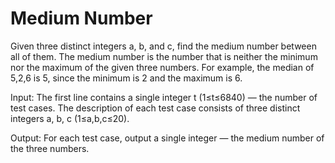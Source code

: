 # Medium Number
Given three distinct integers a, b, and c, find the medium number between all of them.
The medium number is the number that is neither the minimum nor the maximum of the given three numbers.
For example, the median of 5,2,6 is 5, since the minimum is 2 and the maximum is 6.

Input: The first line contains a single integer t (1≤t≤6840) — the number of test cases.
The description of each test case consists of three distinct integers a, b, c (1≤a,b,c≤20).

Output: For each test case, output a single integer — the medium number of the three numbers.
